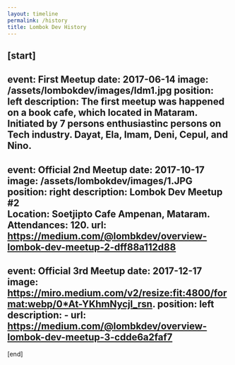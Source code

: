 ```yaml
---
layout: timeline
permalink: /history
title: Lombok Dev History
---
```


[start]
---
event: First Meetup
date: 2017-06-14
image: /assets/lombokdev/images/ldm1.jpg
position: left
description: The first meetup was happened on a book cafe, which located in Mataram. Initiated by 7 persons enthusiastinc persons on Tech industry. Dayat, Ela, Imam, Deni, Cepul, and Nino.
---
event: Official 2nd Meetup
date: 2017-10-17
image: /assets/lombokdev/images/1.JPG
position: right
description: <b>Lombok Dev Meetup #2</b><br>Location: Soetjipto Cafe Ampenan, Mataram.<br>Attendances: 120.
url: https://medium.com/@lombkdev/overview-lombok-dev-meetup-2-dff88a112d88
---
event: Official 3rd Meetup
date: 2017-12-17
image: https://miro.medium.com/v2/resize:fit:4800/format:webp/0*At-YKhmNycjl_rsn.
position: left
description: -
url: https://medium.com/@lombkdev/overview-lombok-dev-meetup-3-cdde6a2faf7
---
[end]
